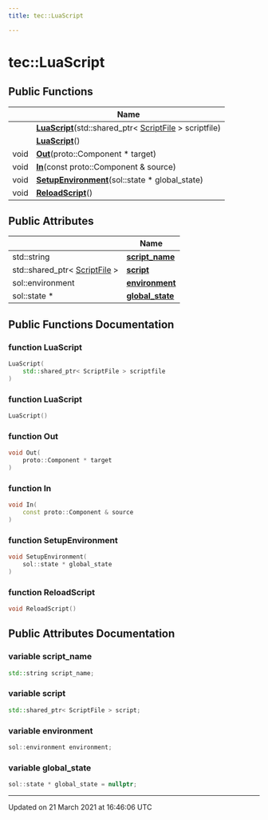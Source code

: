 ```yaml
---
title: tec::LuaScript

---
```


# tec::LuaScript



## Public Functions

|                | Name           |
| -------------- | -------------- |
| | **[LuaScript](/engine/Classes/structtec_1_1_lua_script/#function-luascript)**(std::shared_ptr< [ScriptFile](/engine/Classes/classtec_1_1_script_file/) > scriptfile) |
| | **[LuaScript](/engine/Classes/structtec_1_1_lua_script/#function-luascript)**() |
| void | **[Out](/engine/Classes/structtec_1_1_lua_script/#function-out)**(proto::Component * target) |
| void | **[In](/engine/Classes/structtec_1_1_lua_script/#function-in)**(const proto::Component & source) |
| void | **[SetupEnvironment](/engine/Classes/structtec_1_1_lua_script/#function-setupenvironment)**(sol::state * global_state) |
| void | **[ReloadScript](/engine/Classes/structtec_1_1_lua_script/#function-reloadscript)**() |

## Public Attributes

|                | Name           |
| -------------- | -------------- |
| std::string | **[script_name](/engine/Classes/structtec_1_1_lua_script/#variable-script_name)**  |
| std::shared_ptr< [ScriptFile](/engine/Classes/classtec_1_1_script_file/) > | **[script](/engine/Classes/structtec_1_1_lua_script/#variable-script)**  |
| sol::environment | **[environment](/engine/Classes/structtec_1_1_lua_script/#variable-environment)**  |
| sol::state * | **[global_state](/engine/Classes/structtec_1_1_lua_script/#variable-global_state)**  |

## Public Functions Documentation

### function LuaScript

```cpp
LuaScript(
    std::shared_ptr< ScriptFile > scriptfile
)
```


### function LuaScript

```cpp
LuaScript()
```


### function Out

```cpp
void Out(
    proto::Component * target
)
```


### function In

```cpp
void In(
    const proto::Component & source
)
```


### function SetupEnvironment

```cpp
void SetupEnvironment(
    sol::state * global_state
)
```


### function ReloadScript

```cpp
void ReloadScript()
```


## Public Attributes Documentation

### variable script_name

```cpp
std::string script_name;
```


### variable script

```cpp
std::shared_ptr< ScriptFile > script;
```


### variable environment

```cpp
sol::environment environment;
```


### variable global_state

```cpp
sol::state * global_state = nullptr;
```


-------------------------------

Updated on 21 March 2021 at 16:46:06 UTC